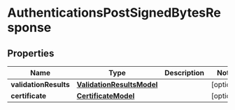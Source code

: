 

# AuthenticationsPostSignedBytesResponse


## Properties

| Name | Type | Description | Notes |
|------------ | ------------- | ------------- | -------------|
|**validationResults** | [**ValidationResultsModel**](ValidationResultsModel.md) |  |  [optional] |
|**certificate** | [**CertificateModel**](CertificateModel.md) |  |  [optional] |




